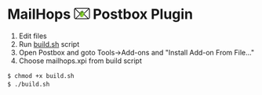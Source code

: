 # MailHops ![MailHops](chrome/content/images/mailhops32.png) Postbox Plugin

1. Edit files
2. Run [build.sh](build.sh) script
3. Open Postbox and goto Tools->Add-ons and "Install Add-on From File..."
4. Choose mailhops.xpi from build script

```bash
$ chmod +x build.sh
$ ./build.sh
```
